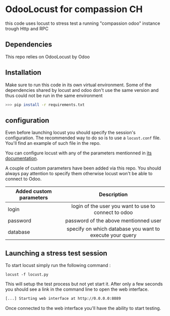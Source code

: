 # OdooLocust for compassion CH

this code uses locust to stress test a running "compassion odoo" instance trough Http and RPC

## Dependencies

This repo relies on OdooLocust by Odoo

## Installation

Make sure to run this code in its own virtual environment. Some of the dependencies shared by locust and odoo don't use the same 
version and thus could not be run in the same environment

```bash
>>> pip install -r requirements.txt
```
## configuration

Even before launching locust you should specify the session's configuration. The recommended way to do so is to use a `locust.conf` file. You'll find an example of such file in the repo. 

You can configure locust with any of the parameters mentionned in [its documentation](https://docs.locust.io/en/stable/configuration.html). 

A couple of custom parameters have been added via this repo. You should always pay attention to specify them otherwise locust won't be able to connect to Odoo. 

| Added custom parameters        | Description           |
| ------------- |:-------------:|
| login| login of the user you want to use to connect to odoo |
| password      | password of the above mentionned user      |
| database | specify on which database you want to execute your query      |

## Launching a stress test session

To start locust simply run the following command :

``` 
locust -f locust.py
```

This will setup the test process but not yet start it. After only a few seconds you should see a link in the command line to open the web interface. 

```bash 
[...] Starting web interface at http://0.0.0.0:8089
```

Once connected to the web interface you'll have the ability to start testing. 




